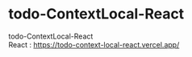 # todo-ContextLocal-React
 todo-ContextLocal-React <br>
React : https://todo-context-local-react.vercel.app/
